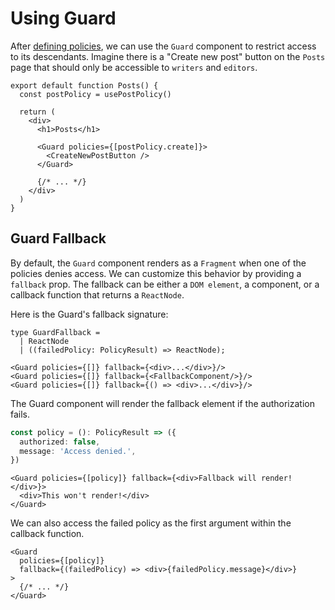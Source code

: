 # Using Guard

After [defining policies](/defining-policies), we can use the `Guard` component
to restrict access to its descendants. Imagine there is a "Create new post"
button on the `Posts` page that should only be accessible to `writers` and
`editors`.

```tsx
export default function Posts() {
  const postPolicy = usePostPolicy()

  return (
    <div>
      <h1>Posts</h1>

      <Guard policies={[postPolicy.create]}>
        <CreateNewPostButton />
      </Guard>

      {/* ... */}
    </div>
  )
}
```

## Guard Fallback

By default, the `Guard` component renders as a `Fragment` when one of the
policies denies access. We can customize this behavior by providing a `fallback`
prop. The fallback can be either a `DOM element`, a component, or a callback
function that returns a `ReactNode`.

Here is the Guard's fallback signature:

```tsx
type GuardFallback =
  | ReactNode
  | ((failedPolicy: PolicyResult) => ReactNode);

<Guard policies={[]} fallback={<div>...</div>}/>
<Guard policies={[]} fallback={<FallbackComponent/>}/>
<Guard policies={[]} fallback={() => <div>...</div>}/>
```

The Guard component will render the fallback element if the authorization fails.

```ts
const policy = (): PolicyResult => ({
  authorized: false,
  message: 'Access denied.',
})
```

```tsx
<Guard policies={[policy]} fallback={<div>Fallback will render!</div>}>
  <div>This won't render!</div>
</Guard>
```

We can also access the failed policy as the first argument within the callback
function.

```tsx
<Guard
  policies={[policy]}
  fallback={(failedPolicy) => <div>{failedPolicy.message}</div>}
>
  {/* ... */}
</Guard>
```

